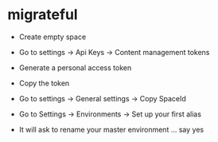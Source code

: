 # migrateful

* Create empty space
* Go to settings -> Api Keys -> Content management tokens
* Generate a personal access token
* Copy the token

* Go to settings -> General settings -> Copy SpaceId


* Go to Settings -> Environments -> Set up your first alias
* It will ask to rename your master environment ... say yes

